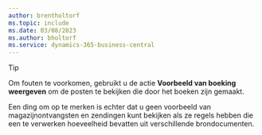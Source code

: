 ```yaml
---
author: brentholtorf
ms.topic: include
ms.date: 03/08/2023
ms.author: bholtorf
ms.service: dynamics-365-business-central
---
```


> [!TIP]
> Om fouten te voorkomen, gebruikt u de actie **Voorbeeld van boeking weergeven** om de posten te bekijken die door het boeken zijn gemaakt. 
> 
> Een ding om op te merken is echter dat u geen voorbeeld van magazijnontvangsten en zendingen kunt bekijken als ze regels hebben die een te verwerken hoeveelheid bevatten uit verschillende brondocumenten.
